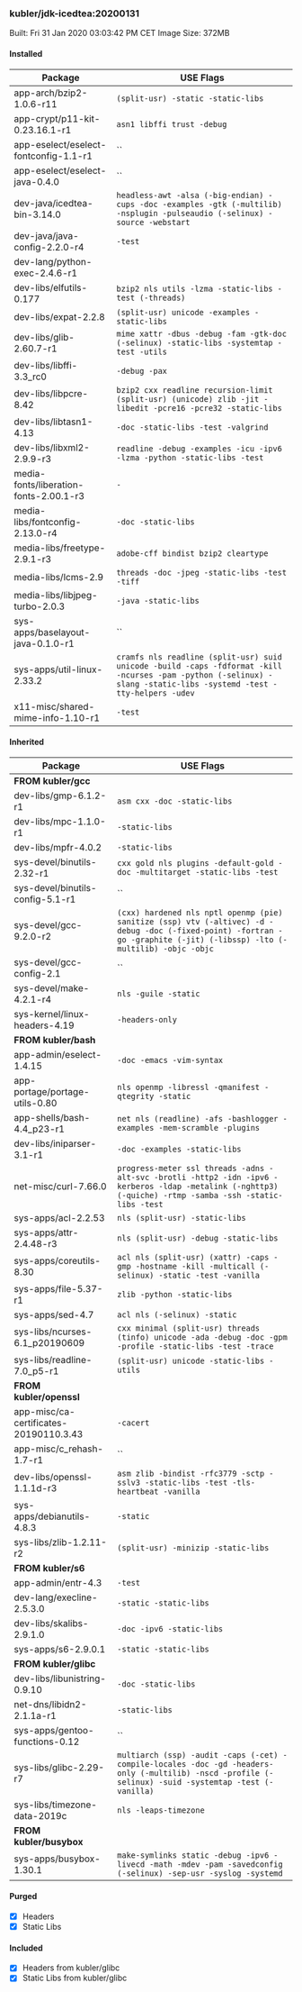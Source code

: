 ### kubler/jdk-icedtea:20200131

Built: Fri 31 Jan 2020 03:03:42 PM CET
Image Size: 372MB

#### Installed
Package | USE Flags
--------|----------
app-arch/bzip2-1.0.6-r11 | `(split-usr) -static -static-libs`
app-crypt/p11-kit-0.23.16.1-r1 | `asn1 libffi trust -debug`
app-eselect/eselect-fontconfig-1.1-r1 | ``
app-eselect/eselect-java-0.4.0 | ``
dev-java/icedtea-bin-3.14.0 | `headless-awt -alsa (-big-endian) -cups -doc -examples -gtk (-multilib) -nsplugin -pulseaudio (-selinux) -source -webstart`
dev-java/java-config-2.2.0-r4 | `-test`
dev-lang/python-exec-2.4.6-r1 | ` `
dev-libs/elfutils-0.177 | `bzip2 nls utils -lzma -static-libs -test (-threads)`
dev-libs/expat-2.2.8 | `(split-usr) unicode -examples -static-libs`
dev-libs/glib-2.60.7-r1 | `mime xattr -dbus -debug -fam -gtk-doc (-selinux) -static-libs -systemtap -test -utils`
dev-libs/libffi-3.3_rc0 | `-debug -pax`
dev-libs/libpcre-8.42 | `bzip2 cxx readline recursion-limit (split-usr) (unicode) zlib -jit -libedit -pcre16 -pcre32 -static-libs`
dev-libs/libtasn1-4.13 | `-doc -static-libs -test -valgrind`
dev-libs/libxml2-2.9.9-r3 | `readline -debug -examples -icu -ipv6 -lzma -python -static-libs -test`
media-fonts/liberation-fonts-2.00.1-r3 | `-`
media-libs/fontconfig-2.13.0-r4 | `-doc -static-libs`
media-libs/freetype-2.9.1-r3 | `adobe-cff bindist bzip2 cleartype`
media-libs/lcms-2.9 | `threads -doc -jpeg -static-libs -test -tiff`
media-libs/libjpeg-turbo-2.0.3 | `-java -static-libs`
sys-apps/baselayout-java-0.1.0-r1 | ``
sys-apps/util-linux-2.33.2 | `cramfs nls readline (split-usr) suid unicode -build -caps -fdformat -kill -ncurses -pam -python (-selinux) -slang -static-libs -systemd -test -tty-helpers -udev`
x11-misc/shared-mime-info-1.10-r1 | `-test`
#### Inherited
Package | USE Flags
--------|----------
**FROM kubler/gcc** |
dev-libs/gmp-6.1.2-r1 | `asm cxx -doc -static-libs`
dev-libs/mpc-1.1.0-r1 | `-static-libs`
dev-libs/mpfr-4.0.2 | `-static-libs`
sys-devel/binutils-2.32-r1 | `cxx gold nls plugins -default-gold -doc -multitarget -static-libs -test`
sys-devel/binutils-config-5.1-r1 | ``
sys-devel/gcc-9.2.0-r2 | `(cxx) hardened nls nptl openmp (pie) sanitize (ssp) vtv (-altivec) -d -debug -doc (-fixed-point) -fortran -go -graphite (-jit) (-libssp) -lto (-multilib) -objc -objc`
sys-devel/gcc-config-2.1 | ``
sys-devel/make-4.2.1-r4 | `nls -guile -static`
sys-kernel/linux-headers-4.19 | `-headers-only`
**FROM kubler/bash** |
app-admin/eselect-1.4.15 | `-doc -emacs -vim-syntax`
app-portage/portage-utils-0.80 | `nls openmp -libressl -qmanifest -qtegrity -static`
app-shells/bash-4.4_p23-r1 | `net nls (readline) -afs -bashlogger -examples -mem-scramble -plugins`
dev-libs/iniparser-3.1-r1 | `-doc -examples -static-libs`
net-misc/curl-7.66.0 | `progress-meter ssl threads -adns -alt-svc -brotli -http2 -idn -ipv6 -kerberos -ldap -metalink (-nghttp3) (-quiche) -rtmp -samba -ssh -static-libs -test`
sys-apps/acl-2.2.53 | `nls (split-usr) -static-libs`
sys-apps/attr-2.4.48-r3 | `nls (split-usr) -debug -static-libs`
sys-apps/coreutils-8.30 | `acl nls (split-usr) (xattr) -caps -gmp -hostname -kill -multicall (-selinux) -static -test -vanilla`
sys-apps/file-5.37-r1 | `zlib -python -static-libs`
sys-apps/sed-4.7 | `acl nls (-selinux) -static`
sys-libs/ncurses-6.1_p20190609 | `cxx minimal (split-usr) threads (tinfo) unicode -ada -debug -doc -gpm -profile -static-libs -test -trace`
sys-libs/readline-7.0_p5-r1 | `(split-usr) unicode -static-libs -utils`
**FROM kubler/openssl** |
app-misc/ca-certificates-20190110.3.43 | `-cacert`
app-misc/c_rehash-1.7-r1 | ``
dev-libs/openssl-1.1.1d-r3 | `asm zlib -bindist -rfc3779 -sctp -sslv3 -static-libs -test -tls-heartbeat -vanilla`
sys-apps/debianutils-4.8.3 | `-static`
sys-libs/zlib-1.2.11-r2 | `(split-usr) -minizip -static-libs`
**FROM kubler/s6** |
app-admin/entr-4.3 | `-test`
dev-lang/execline-2.5.3.0 | `-static -static-libs`
dev-libs/skalibs-2.9.1.0 | `-doc -ipv6 -static-libs`
sys-apps/s6-2.9.0.1 | `-static -static-libs`
**FROM kubler/glibc** |
dev-libs/libunistring-0.9.10 | `-doc -static-libs`
net-dns/libidn2-2.1.1a-r1 | `-static-libs`
sys-apps/gentoo-functions-0.12 | ``
sys-libs/glibc-2.29-r7 | `multiarch (ssp) -audit -caps (-cet) -compile-locales -doc -gd -headers-only (-multilib) -nscd -profile (-selinux) -suid -systemtap -test (-vanilla)`
sys-libs/timezone-data-2019c | `nls -leaps-timezone`
**FROM kubler/busybox** |
sys-apps/busybox-1.30.1 | `make-symlinks static -debug -ipv6 -livecd -math -mdev -pam -savedconfig (-selinux) -sep-usr -syslog -systemd`
#### Purged
- [x] Headers
- [x] Static Libs

#### Included
- [x] Headers from kubler/glibc
- [x] Static Libs from kubler/glibc
